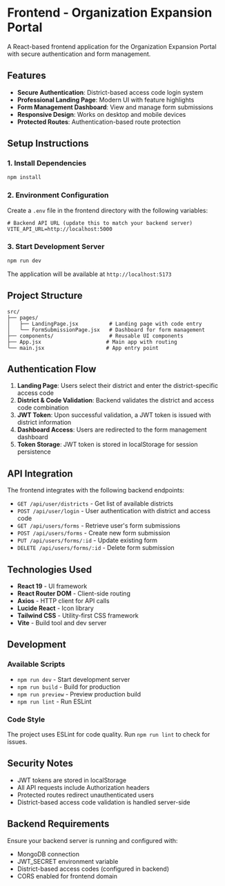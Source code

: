 # Frontend - Organization Expansion Portal

A React-based frontend application for the Organization Expansion Portal with secure authentication and form management.

## Features

- **Secure Authentication**: District-based access code login system
- **Professional Landing Page**: Modern UI with feature highlights
- **Form Management Dashboard**: View and manage form submissions
- **Responsive Design**: Works on desktop and mobile devices
- **Protected Routes**: Authentication-based route protection

## Setup Instructions

### 1. Install Dependencies

```bash
npm install
```

### 2. Environment Configuration

Create a `.env` file in the frontend directory with the following variables:

```env
# Backend API URL (update this to match your backend server)
VITE_API_URL=http://localhost:5000
```

### 3. Start Development Server

```bash
npm run dev
```

The application will be available at `http://localhost:5173`

## Project Structure

```
src/
├── pages/
│   ├── LandingPage.jsx          # Landing page with code entry
│   └── FormSubmissionPage.jsx   # Dashboard for form management
├── components/                  # Reusable UI components
├── App.jsx                     # Main app with routing
└── main.jsx                    # App entry point
```

## Authentication Flow

1. **Landing Page**: Users select their district and enter the district-specific access code
2. **District & Code Validation**: Backend validates the district and access code combination
3. **JWT Token**: Upon successful validation, a JWT token is issued with district information
4. **Dashboard Access**: Users are redirected to the form management dashboard
5. **Token Storage**: JWT token is stored in localStorage for session persistence

## API Integration

The frontend integrates with the following backend endpoints:

- `GET /api/user/districts` - Get list of available districts
- `POST /api/user/login` - User authentication with district and access code
- `GET /api/users/forms` - Retrieve user's form submissions
- `POST /api/users/forms` - Create new form submission
- `PUT /api/users/forms/:id` - Update existing form
- `DELETE /api/users/forms/:id` - Delete form submission

## Technologies Used

- **React 19** - UI framework
- **React Router DOM** - Client-side routing
- **Axios** - HTTP client for API calls
- **Lucide React** - Icon library
- **Tailwind CSS** - Utility-first CSS framework
- **Vite** - Build tool and dev server

## Development

### Available Scripts

- `npm run dev` - Start development server
- `npm run build` - Build for production
- `npm run preview` - Preview production build
- `npm run lint` - Run ESLint

### Code Style

The project uses ESLint for code quality. Run `npm run lint` to check for issues.

## Security Notes

- JWT tokens are stored in localStorage
- All API requests include Authorization headers
- Protected routes redirect unauthenticated users
- District-based access code validation is handled server-side

## Backend Requirements

Ensure your backend server is running and configured with:

- MongoDB connection
- JWT_SECRET environment variable
- District-based access codes (configured in backend)
- CORS enabled for frontend domain
